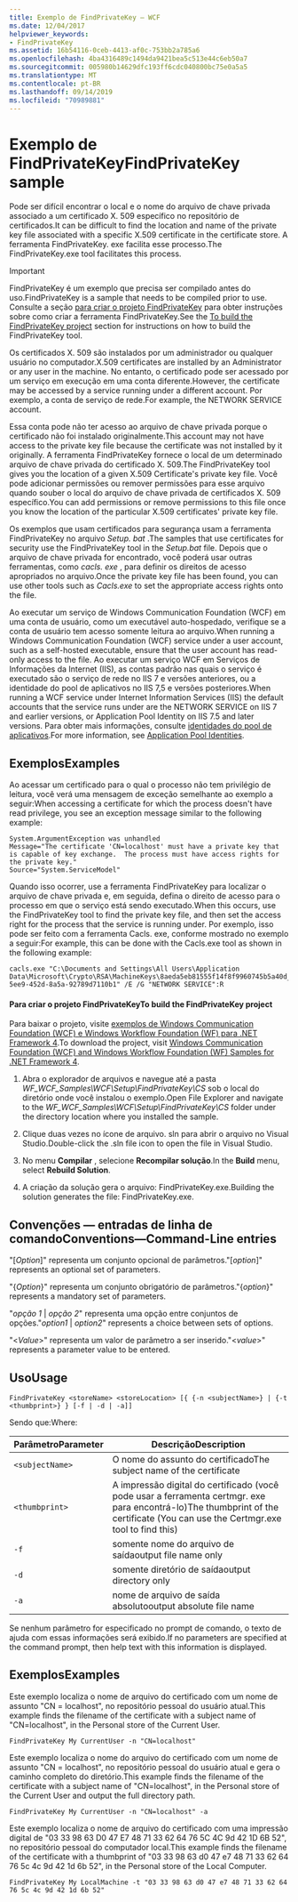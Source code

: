 ```yaml
---
title: Exemplo de FindPrivateKey – WCF
ms.date: 12/04/2017
helpviewer_keywords:
- FindPrivateKey
ms.assetid: 16b54116-0ceb-4413-af0c-753bb2a785a6
ms.openlocfilehash: 4ba4316489c1494da9421bea5c513e44c6eb50a7
ms.sourcegitcommit: 005980b14629dfc193ff6cdc040800bc75e0a5a5
ms.translationtype: MT
ms.contentlocale: pt-BR
ms.lasthandoff: 09/14/2019
ms.locfileid: "70989881"
---
```

# <a name="findprivatekey-sample"></a><span data-ttu-id="4edca-102">Exemplo de FindPrivateKey</span><span class="sxs-lookup"><span data-stu-id="4edca-102">FindPrivateKey sample</span></span>

<span data-ttu-id="4edca-103">Pode ser difícil encontrar o local e o nome do arquivo de chave privada associado a um certificado X. 509 específico no repositório de certificados.</span><span class="sxs-lookup"><span data-stu-id="4edca-103">It can be difficult to find the location and name of the private key file associated with a specific X.509 certificate in the certificate store.</span></span> <span data-ttu-id="4edca-104">A ferramenta FindPrivateKey. exe facilita esse processo.</span><span class="sxs-lookup"><span data-stu-id="4edca-104">The FindPrivateKey.exe tool facilitates this process.</span></span>

> [!IMPORTANT]
> <span data-ttu-id="4edca-105">FindPrivateKey é um exemplo que precisa ser compilado antes do uso.</span><span class="sxs-lookup"><span data-stu-id="4edca-105">FindPrivateKey is a sample that needs to be compiled prior to use.</span></span> <span data-ttu-id="4edca-106">Consulte a seção [para criar o projeto FindPrivateKey](#to-build-the-findprivatekey-project) para obter instruções sobre como criar a ferramenta FindPrivateKey.</span><span class="sxs-lookup"><span data-stu-id="4edca-106">See the [To build the FindPrivateKey project](#to-build-the-findprivatekey-project) section for instructions on how to build the FindPrivateKey tool.</span></span>

<span data-ttu-id="4edca-107">Os certificados X. 509 são instalados por um administrador ou qualquer usuário no computador.</span><span class="sxs-lookup"><span data-stu-id="4edca-107">X.509 certificates are installed by an Administrator or any user in the machine.</span></span> <span data-ttu-id="4edca-108">No entanto, o certificado pode ser acessado por um serviço em execução em uma conta diferente.</span><span class="sxs-lookup"><span data-stu-id="4edca-108">However, the certificate may be accessed by a service running under a different account.</span></span> <span data-ttu-id="4edca-109">Por exemplo, a conta de serviço de rede.</span><span class="sxs-lookup"><span data-stu-id="4edca-109">For example, the NETWORK SERVICE account.</span></span>

<span data-ttu-id="4edca-110">Essa conta pode não ter acesso ao arquivo de chave privada porque o certificado não foi instalado originalmente.</span><span class="sxs-lookup"><span data-stu-id="4edca-110">This account may not have access to the private key file because the certificate was not installed by it originally.</span></span> <span data-ttu-id="4edca-111">A ferramenta FindPrivateKey fornece o local de um determinado arquivo de chave privada do certificado X. 509.</span><span class="sxs-lookup"><span data-stu-id="4edca-111">The FindPrivateKey tool gives you the location of a given X.509 Certificate's private key file.</span></span> <span data-ttu-id="4edca-112">Você pode adicionar permissões ou remover permissões para esse arquivo quando souber o local do arquivo de chave privada de certificados X. 509 específico.</span><span class="sxs-lookup"><span data-stu-id="4edca-112">You can add permissions or remove permissions to this file once you know the location of the particular X.509 certificates' private key file.</span></span>

<span data-ttu-id="4edca-113">Os exemplos que usam certificados para segurança usam a ferramenta FindPrivateKey no arquivo *Setup. bat* .</span><span class="sxs-lookup"><span data-stu-id="4edca-113">The samples that use certificates for security use the FindPrivateKey tool in the *Setup.bat* file.</span></span> <span data-ttu-id="4edca-114">Depois que o arquivo de chave privada for encontrado, você poderá usar outras ferramentas, como *cacls. exe* , para definir os direitos de acesso apropriados no arquivo.</span><span class="sxs-lookup"><span data-stu-id="4edca-114">Once the private key file has been found, you can use other tools such as *Cacls.exe* to set the appropriate access rights onto the file.</span></span>

<span data-ttu-id="4edca-115">Ao executar um serviço de Windows Communication Foundation (WCF) em uma conta de usuário, como um executável auto-hospedado, verifique se a conta de usuário tem acesso somente leitura ao arquivo.</span><span class="sxs-lookup"><span data-stu-id="4edca-115">When running a Windows Communication Foundation (WCF) service under a user account, such as a self-hosted executable, ensure that the user account has read-only access to the file.</span></span> <span data-ttu-id="4edca-116">Ao executar um serviço WCF em Serviços de Informações da Internet (IIS), as contas padrão nas quais o serviço é executado são o serviço de rede no IIS 7 e versões anteriores, ou a identidade do pool de aplicativos no IIS 7,5 e versões posteriores.</span><span class="sxs-lookup"><span data-stu-id="4edca-116">When running a WCF service under Internet Information Services (IIS) the default accounts that the service runs under are the NETWORK SERVICE on IIS 7 and earlier versions, or Application Pool Identity on IIS 7.5 and later versions.</span></span> <span data-ttu-id="4edca-117">Para obter mais informações, consulte [identidades do pool de aplicativos](/iis/manage/configuring-security/application-pool-identities).</span><span class="sxs-lookup"><span data-stu-id="4edca-117">For more information, see [Application Pool Identities](/iis/manage/configuring-security/application-pool-identities).</span></span>

## <a name="examples"></a><span data-ttu-id="4edca-118">Exemplos</span><span class="sxs-lookup"><span data-stu-id="4edca-118">Examples</span></span>

<span data-ttu-id="4edca-119">Ao acessar um certificado para o qual o processo não tem privilégio de leitura, você verá uma mensagem de exceção semelhante ao exemplo a seguir:</span><span class="sxs-lookup"><span data-stu-id="4edca-119">When accessing a certificate for which the process doesn't have read privilege, you see an exception message similar to the following example:</span></span>

```output
System.ArgumentException was unhandled
Message="The certificate 'CN=localhost' must have a private key that is capable of key exchange.  The process must have access rights for the private key."
Source="System.ServiceModel"
```

<span data-ttu-id="4edca-120">Quando isso ocorrer, use a ferramenta FindPrivateKey para localizar o arquivo de chave privada e, em seguida, defina o direito de acesso para o processo em que o serviço está sendo executado.</span><span class="sxs-lookup"><span data-stu-id="4edca-120">When this occurs, use the FindPrivateKey tool to find the private key file, and then set the access right for the process that the service is running under.</span></span> <span data-ttu-id="4edca-121">Por exemplo, isso pode ser feito com a ferramenta Cacls. exe, conforme mostrado no exemplo a seguir:</span><span class="sxs-lookup"><span data-stu-id="4edca-121">For example, this can be done with the Cacls.exe tool as shown in the following example:</span></span>

```console
cacls.exe "C:\Documents and Settings\All Users\Application Data\Microsoft\Crypto\RSA\MachineKeys\8aeda5eb81555f14f8f9960745b5a40d_38f7de48-5ee9-452d-8a5a-92789d7110b1" /E /G "NETWORK SERVICE":R
```

#### <a name="to-build-the-findprivatekey-project"></a><span data-ttu-id="4edca-122">Para criar o projeto FindPrivateKey</span><span class="sxs-lookup"><span data-stu-id="4edca-122">To build the FindPrivateKey project</span></span>

<span data-ttu-id="4edca-123">Para baixar o projeto, visite [exemplos de Windows Communication Foundation (WCF) e Windows Workflow Foundation (WF) para .NET Framework 4](https://www.microsoft.com/download/details.aspx?id=21459).</span><span class="sxs-lookup"><span data-stu-id="4edca-123">To download the project, visit [Windows Communication Foundation (WCF) and Windows Workflow Foundation (WF) Samples for .NET Framework 4](https://www.microsoft.com/download/details.aspx?id=21459).</span></span>

1. <span data-ttu-id="4edca-124">Abra o explorador de arquivos e navegue até a pasta *WF_WCF_Samples\WCF\Setup\FindPrivateKey\CS* sob o local do diretório onde você instalou o exemplo.</span><span class="sxs-lookup"><span data-stu-id="4edca-124">Open File Explorer and navigate to the *WF_WCF_Samples\WCF\Setup\FindPrivateKey\CS* folder under the directory location where you installed the sample.</span></span>

2. <span data-ttu-id="4edca-125">Clique duas vezes no ícone de arquivo. sln para abrir o arquivo no Visual Studio.</span><span class="sxs-lookup"><span data-stu-id="4edca-125">Double-click the .sln file icon to open the file in Visual Studio.</span></span>

3. <span data-ttu-id="4edca-126">No menu **Compilar** , selecione **Recompilar solução**.</span><span class="sxs-lookup"><span data-stu-id="4edca-126">In the **Build** menu, select **Rebuild Solution**.</span></span>

4. <span data-ttu-id="4edca-127">A criação da solução gera o arquivo: FindPrivateKey.exe.</span><span class="sxs-lookup"><span data-stu-id="4edca-127">Building the solution generates the file: FindPrivateKey.exe.</span></span>

## <a name="conventionscommand-line-entries"></a><span data-ttu-id="4edca-128">Convenções — entradas de linha de comando</span><span class="sxs-lookup"><span data-stu-id="4edca-128">Conventions—Command-Line entries</span></span>

 <span data-ttu-id="4edca-129">"[*Option*]" representa um conjunto opcional de parâmetros.</span><span class="sxs-lookup"><span data-stu-id="4edca-129">"[*option*]" represents an optional set of parameters.</span></span>

 <span data-ttu-id="4edca-130">"{*Option*}" representa um conjunto obrigatório de parâmetros.</span><span class="sxs-lookup"><span data-stu-id="4edca-130">"{*option*}" represents a mandatory set of parameters.</span></span>

 <span data-ttu-id="4edca-131">"*opção 1* &#124; *opção 2*" representa uma opção entre conjuntos de opções.</span><span class="sxs-lookup"><span data-stu-id="4edca-131">"*option1* &#124; *option2*" represents a choice between sets of options.</span></span>

 <span data-ttu-id="4edca-132">"\<*Value*>" representa um valor de parâmetro a ser inserido.</span><span class="sxs-lookup"><span data-stu-id="4edca-132">"\<*value*>" represents a parameter value to be entered.</span></span>

## <a name="usage"></a><span data-ttu-id="4edca-133">Uso</span><span class="sxs-lookup"><span data-stu-id="4edca-133">Usage</span></span>

```console
FindPrivateKey <storeName> <storeLocation> [{ {-n <subjectName>} | {-t <thumbprint>} } [-f | -d | -a]]
```

<span data-ttu-id="4edca-134">Sendo que:</span><span class="sxs-lookup"><span data-stu-id="4edca-134">Where:</span></span>

| <span data-ttu-id="4edca-135">Parâmetro</span><span class="sxs-lookup"><span data-stu-id="4edca-135">Parameter</span></span>         | <span data-ttu-id="4edca-136">Descrição</span><span class="sxs-lookup"><span data-stu-id="4edca-136">Description</span></span>                                                                       |
|-----------------|-----------------------------------------------------------------------------------|
| `<subjectName>` | <span data-ttu-id="4edca-137">O nome do assunto do certificado</span><span class="sxs-lookup"><span data-stu-id="4edca-137">The subject name of the certificate</span></span>                                               |
| `<thumbprint>`  | <span data-ttu-id="4edca-138">A impressão digital do certificado (você pode usar a ferramenta certmgr. exe para encontrá-lo)</span><span class="sxs-lookup"><span data-stu-id="4edca-138">The thumbprint of the certificate (You can use the Certmgr.exe tool to find this)</span></span> |
| `-f`            | <span data-ttu-id="4edca-139">somente nome do arquivo de saída</span><span class="sxs-lookup"><span data-stu-id="4edca-139">output file name only</span></span>                                                             |
| `-d`            | <span data-ttu-id="4edca-140">somente diretório de saída</span><span class="sxs-lookup"><span data-stu-id="4edca-140">output directory only</span></span>                                                             |
| `-a`            | <span data-ttu-id="4edca-141">nome de arquivo de saída absoluto</span><span class="sxs-lookup"><span data-stu-id="4edca-141">output absolute file name</span></span>                                                         |

<span data-ttu-id="4edca-142">Se nenhum parâmetro for especificado no prompt de comando, o texto de ajuda com essas informações será exibido.</span><span class="sxs-lookup"><span data-stu-id="4edca-142">If no parameters are specified at the command prompt, then help text with this information is displayed.</span></span>

## <a name="examples"></a><span data-ttu-id="4edca-143">Exemplos</span><span class="sxs-lookup"><span data-stu-id="4edca-143">Examples</span></span>

<span data-ttu-id="4edca-144">Este exemplo localiza o nome de arquivo do certificado com um nome de assunto "CN = localhost", no repositório pessoal do usuário atual.</span><span class="sxs-lookup"><span data-stu-id="4edca-144">This example finds the filename of the certificate with a subject name of "CN=localhost", in the Personal store of the Current User.</span></span>

```console
FindPrivateKey My CurrentUser -n "CN=localhost"
```

<span data-ttu-id="4edca-145">Este exemplo localiza o nome do arquivo do certificado com um nome de assunto "CN = localhost", no repositório pessoal do usuário atual e gera o caminho completo do diretório.</span><span class="sxs-lookup"><span data-stu-id="4edca-145">This example finds the filename of the certificate with a subject name of "CN=localhost", in the Personal store of the Current User and output the full directory path.</span></span>

```console
FindPrivateKey My CurrentUser -n "CN=localhost" -a
```

<span data-ttu-id="4edca-146">Este exemplo localiza o nome de arquivo do certificado com uma impressão digital de "03 33 98 63 D0 47 E7 48 71 33 62 64 76 5C 4C 9d 42 1D 6B 52", no repositório pessoal do computador local.</span><span class="sxs-lookup"><span data-stu-id="4edca-146">This example finds the filename of the certificate with a thumbprint of "03 33 98 63 d0 47 e7 48 71 33 62 64 76 5c 4c 9d 42 1d 6b 52", in the Personal store of the Local Computer.</span></span>

```console
FindPrivateKey My LocalMachine -t "03 33 98 63 d0 47 e7 48 71 33 62 64 76 5c 4c 9d 42 1d 6b 52"
```
